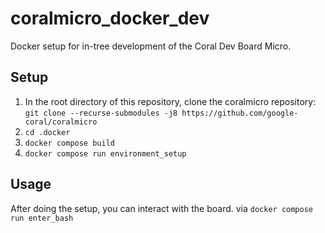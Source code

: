 # coralmicro_docker_dev

Docker setup for in-tree development of the Coral Dev Board Micro.

## Setup

1. In the root directory of this repository, clone the coralmicro repository: `git clone --recurse-submodules -j8 https://github.com/google-coral/coralmicro`
1. `cd .docker`
2. `docker compose build`
3. `docker compose run environment_setup`


## Usage

After doing the setup, you can interact with the board.
via `docker compose run enter_bash`

